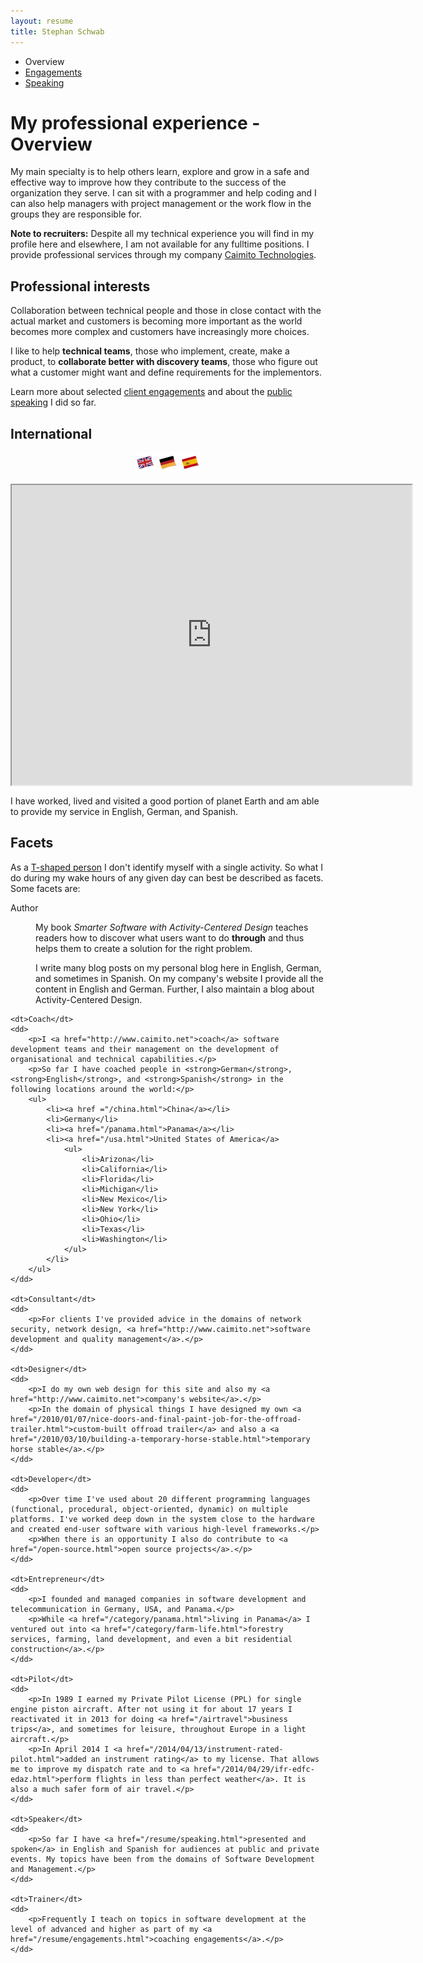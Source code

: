 ```yaml
---
layout: resume
title: Stephan Schwab
---
```

<ul class="categories horizontal">
	<li>Overview</li>
	<li><a href="engagements.html">Engagements</a></li>
	<li><a href="speaking.html">Speaking</a></li>
</ul>

# My professional experience - Overview
My main specialty is to help others learn, explore and grow in a safe and effective way to improve how they contribute to the success of the organization they serve. I can sit with a programmer and help coding and I can also help managers with project management or the work flow in the groups they are responsible for.

**Note to recruiters:** Despite all my technical experience you will find in my profile here and elsewhere, I am not available for any fulltime positions. I provide professional services through my company [Caimito Technologies](http://www.caimito.net).

## Professional interests
Collaboration between technical people and those in close contact with the actual market and customers is becoming more important as the world becomes more complex and customers have increasingly more choices.

I like to help **technical teams**, those who implement, create, make a product, to **collaborate better with discovery teams**, those who figure out what a customer might want and define requirements for the implementors.

Learn more about selected <a href="engagements.html">client engagements</a> and about the <a href="speaking.html">public speaking</a> I did so far.

## International
<p style="text-align: center">
	<a href="/category/en.html"><img style="display: inline" src="/img/language-flags/32x32/flag_rotate-02.png"></a>
	<a href="/category/de.html"><img style="display: inline" src="/img/language-flags/32x32/flag_rotate-03.png"></a>
	<a href="/category/es.html"><img style="display: inline" src="/img/language-flags/32x32/flag_rotate-12.png"></a>
</p>

<iframe style="display: block; margin: 0 auto; margin-bottom: 15px; margin-top: 15px" src="https://mapsengine.google.com/map/embed?mid=z7fp82oPj2QU.kic4BS3nuxas" width="640" height="480"></iframe>

I have worked, lived and visited a good portion of planet Earth and am able to provide my service in English, German, and Spanish.


## Facets
As a [T-shaped person](http://en.wikipedia.org/wiki/T-shaped_skills) I don't identify myself with a single activity. So what I do during my wake hours of any given day can best be described as facets. Some facets are:

<dl class="resume">
	<dt>Author</dt>
	<dd>
		<p>My book <em>Smarter Software with Activity-Centered Design</em> teaches readers how to discover what users want to do <strong>through</strong> and thus helps them to create a solution for the right problem.</p>
		<p>I write many blog posts on my personal blog here in English, German, and sometimes in Spanish. On my company's website I provide all the content in English and German. Further, I also maintain a blog about Activity-Centered Design.</p>
	</dd>

	<dt>Coach</dt>
	<dd>
		<p>I <a href="http://www.caimito.net">coach</a> software development teams and their management on the development of organisational and technical capabilities.</p>
		<p>So far I have coached people in <strong>German</strong>, <strong>English</strong>, and <strong>Spanish</strong> in the following locations around the world:</p>
		<ul>
			<li><a href ="/china.html">China</a></li>
			<li>Germany</li>
			<li><a href="/panama.html">Panama</a></li>
			<li><a href="/usa.html">United States of America</a>
				<ul>
					<li>Arizona</li>
					<li>California</li>
					<li>Florida</li>
					<li>Michigan</li>
					<li>New Mexico</li>
					<li>New York</li>
					<li>Ohio</li>
					<li>Texas</li>
					<li>Washington</li>
				</ul>
			</li>
		</ul>
	</dd>

	<dt>Consultant</dt>
	<dd>
		<p>For clients I've provided advice in the domains of network security, network design, <a href="http://www.caimito.net">software development and quality management</a>.</p>
	</dd>

	<dt>Designer</dt>
	<dd>
		<p>I do my own web design for this site and also my <a href="http://www.caimito.net">company's website</a>.</p>
		<p>In the domain of physical things I have designed my own <a href="/2010/01/07/nice-doors-and-final-paint-job-for-the-offroad-trailer.html">custom-built offroad trailer</a> and also a <a href="/2010/03/10/building-a-temporary-horse-stable.html">temporary horse stable</a>.</p>
	</dd>

	<dt>Developer</dt>
	<dd>
		<p>Over time I've used about 20 different programming languages (functional, procedural, object-oriented, dynamic) on multiple platforms. I've worked deep down in the system close to the hardware and created end-user software with various high-level frameworks.</p>
		<p>When there is an opportunity I also do contribute to <a href="/open-source.html">open source projects</a>.</p>
	</dd>

	<dt>Entrepreneur</dt>
	<dd>
		<p>I founded and managed companies in software development and telecommunication in Germany, USA, and Panama.</p>
		<p>While <a href="/category/panama.html">living in Panama</a> I ventured out into <a href="/category/farm-life.html">forestry services, farming, land development, and even a bit residential construction</a>.</p>
	</dd>

	<dt>Pilot</dt>
	<dd>
		<p>In 1989 I earned my Private Pilot License (PPL) for single engine piston aircraft. After not using it for about 17 years I reactivated it in 2013 for doing <a href="/airtravel">business trips</a>, and sometimes for leisure, throughout Europe in a light aircraft.</p>
		<p>In April 2014 I <a href="/2014/04/13/instrument-rated-pilot.html">added an instrument rating</a> to my license. That allows me to improve my dispatch rate and to <a href="/2014/04/29/ifr-edfc-edaz.html">perform flights in less than perfect weather</a>. It is also a much safer form of air travel.</p>
	</dd>

	<dt>Speaker</dt>
	<dd>
		<p>So far I have <a href="/resume/speaking.html">presented and spoken</a> in English and Spanish for audiences at public and private events. My topics have been from the domains of Software Development and Management.</p>
	</dd>
	
	<dt>Trainer</dt>
	<dd>
		<p>Frequently I teach on topics in software development at the level of advanced and higher as part of my <a href="/resume/engagements.html">coaching engagements</a>.</p>
	</dd>
</dl>
